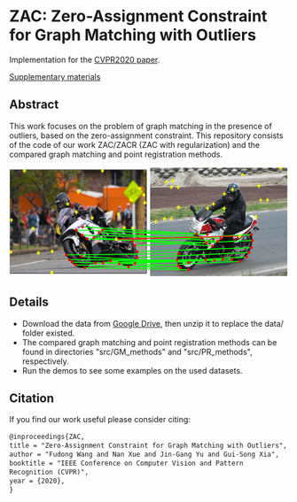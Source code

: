 # ZAC: Zero-Assignment Constraint for Graph Matching with Outliers
Implementation for the [CVPR2020 paper](http://openaccess.thecvf.com/content_CVPR_2020/papers/Wang_Zero-Assignment_Constraint_for_Graph_Matching_With_Outliers_CVPR_2020_paper.pdf).

[Supplementary materials](http://openaccess.thecvf.com/content_CVPR_2020/supplemental/Wang_Zero-Assignment_Constraint_for_CVPR_2020_supplemental.pdf)
 
 ## Abstract
 This work focuses on the problem of graph matching in the presence of outliers, based on the zero-assignment constraint. This repository consists of the code of our work ZAC/ZACR (ZAC with regularization) and the compared graph matching and point registration methods.
 
<p align="center">
<img src="save/fig1.png" height="200" >
<p>
 
 ## Details
 - Download the data from [Google Drive](https://drive.google.com/file/d/1-b_d_mMnyn7a7SwPsQOukk6ofTrHfw31/view?usp=sharing), then unzip it to replace the data/ folder existed.
 - The compared graph matching and point registration methods can be found in directories "src/GM_methods" and "src/PR_methods", respectively.
 - Run the demos to see some examples on the used datasets.
 
 ## Citation
 If you find our work useful please consider citing:
```
@inproceedings{ZAC,
title = "Zero-Assignment Constraint for Graph Matching with Outliers",
author = "Fudong Wang and Nan Xue and Jin-Gang Yu and Gui-Song Xia",
booktitle = "IEEE Conference on Computer Vision and Pattern Recognition (CVPR)",
year = {2020},
}
```
